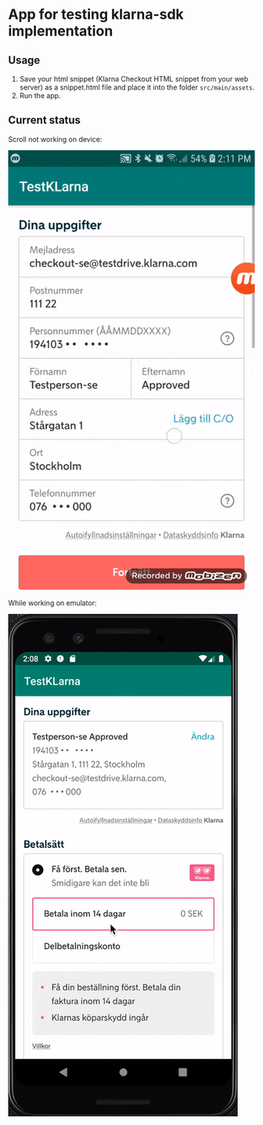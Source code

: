 # App for testing klarna-sdk implementation

## Usage
1. Save your html snippet (Klarna Checkout HTML snippet from your web server) as a snippet.html file and place it into the folder `src/main/assets`.
2. Run the app.

## Current status

Scroll not working on device:


![](./device.gif)


While working on emulator:


![](./emulator.gif)


